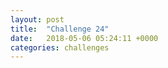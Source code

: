 ```yaml
---
layout: post
title:  "Challenge 24"
date:   2018-05-06 05:24:11 +0000
categories: challenges
---
```

